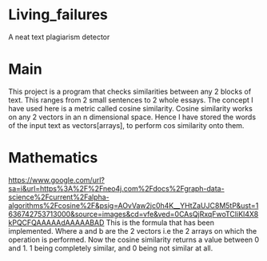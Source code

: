 # Living_failures
A neat text plagiarism detector
# Main
This project is a program that checks similarities between any 2 blocks of text. This ranges from 2 small sentences to 2 whole essays. 
The concept I have used here is a metric called cosine similarity. Cosine similarity works on any 2 vectors in an n dimensional space. Hence I have
stored the words of the input text as vectors[arrays], to perform cos similarity onto them. 
# Mathematics
https://www.google.com/url?sa=i&url=https%3A%2F%2Fneo4j.com%2Fdocs%2Fgraph-data-science%2Fcurrent%2Falpha-algorithms%2Fcosine%2F&psig=AOvVaw2jc0h4K__YHtZaUJC8M5tP&ust=1636742753713000&source=images&cd=vfe&ved=0CAsQjRxqFwoTCIiKl4X8kPQCFQAAAAAdAAAAABAD
This is the formula that has been implemented. Where a and b are the 2 vectors i.e the 2 arrays on which the operation is performed.
Now the cosine similarity returns a value between 0 and 1. 1 being completely similar, and 0 being not similar at all.
